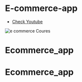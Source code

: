 # E-commerce-app


- [Check Youtube](https://www.youtube.com/watch?v=6sZWlMhh-EU&list=PLQrn8asEsczpy2AxA3sKSD99wMMWXeAlL)

![e commerce Coures ](https://user-images.githubusercontent.com/67558182/120945504-b0a85680-c752-11eb-9de0-1799ea786193.jpg)
# Ecommerce_app
# Ecommerce_app

